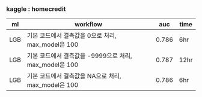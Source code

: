 ### kaggle : homecredit 


|  ml | workflow | auc | time |
| ------------ | ------------ | ------------ |------------ |
| LGB | 기본 코드에서 결측값을 0으로 처리, max_model은 100 | 0.786 | 6hr |
| LGB | 기본 코드에서 결측값을 -9999으로 처리, max_model은 100 | 0.787 | 12hr |
| LGB | 기본 코드에서 결측값을 NA으로 처리, max_model은 100 | 0.786 | 6hr |
